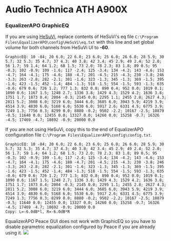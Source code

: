 # Audio Technica ATH A900X
### EqualizerAPO GraphicEQ
If you are using [HeSuVi](https://sourceforge.net/projects/hesuvi/), replace contents of HeSuVi's eq file `C:\Program Files\EqualizerAPO\config\HeSuVi\eq.txt` with this line and set global volume for both channels from HeSuVi UI to **-60**.
```
GraphicEQ: 10 -84; 20 6.0; 22 6.0; 23 6.0; 25 6.0; 26 6.0; 28 5.9; 30 5.7; 32 5.3; 35 4.7; 37 4.3; 40 3.8; 42 3.4; 45 2.9; 49 2.4; 52 2.0; 56 1.7; 59 1.4; 64 1.2; 68 1.5; 73 2.0; 78 2.3; 83 1.8; 89 0.5; 95 -0.3; 102 -0.9; 109 -1.6; 117 -2.4; 125 -3.4; 134 -4.2; 143 -4.6; 153 -4.7; 164 -4.1; 175 -4.6; 188 -4.7; 201 -4.5; 215 -4.3; 230 -3.8; 246 -3.3; 263 -2.8; 282 -2.1; 301 -1.6; 323 -1.3; 345 -1.3; 369 -1.5; 395 -1.6; 423 -1.5; 452 -1.4; 484 -1.3; 518 -1.5; 554 -1.5; 593 -1.3; 635 -0.6; 679 0.6; 726 1.2; 777 1.3; 832 0.8; 890 0.4; 952 0.0; 1019 0.1; 1090 0.6; 1167 1.5; 1248 2.7; 1336 3.8; 1429 4.3; 1529 4.2; 1636 3.8; 1751 1.7; 1873 0.4; 2004 -0.3; 2145 0.0; 2295 1.1; 2455 2.8; 2627 4.3; 2811 5.2; 3008 6.0; 3219 6.0; 3444 6.0; 3685 6.0; 3943 5.9; 4219 3.9; 4514 3.9; 4830 6.0; 5168 6.0; 5530 6.0; 5917 2.6; 6331 4.5; 6775 3.9; 7249 1.3; 7756 0.3; 8299 0.0; 8880 -0.2; 9502 -2.2; 10167 -2.5; 10879 -0.5; 11640 0.0; 12455 0.0; 13327 0.0; 14260 0.0; 15258 -0.7; 16326 -4.5; 17469 -4.7; 18692 -0.9; 20000 0.0
```
If you are not using HeSuVi, copy this to the end of EqualizerAPO configuration file `C:\Program Files\EqualizerAPO\config\config.txt`.
```
GraphicEQ: 10 -84; 20 6.0; 22 6.0; 23 6.0; 25 6.0; 26 6.0; 28 5.9; 30 5.7; 32 5.3; 35 4.7; 37 4.3; 40 3.8; 42 3.4; 45 2.9; 49 2.4; 52 2.0; 56 1.7; 59 1.4; 64 1.2; 68 1.5; 73 2.0; 78 2.3; 83 1.8; 89 0.5; 95 -0.3; 102 -0.9; 109 -1.6; 117 -2.4; 125 -3.4; 134 -4.2; 143 -4.6; 153 -4.7; 164 -4.1; 175 -4.6; 188 -4.7; 201 -4.5; 215 -4.3; 230 -3.8; 246 -3.3; 263 -2.8; 282 -2.1; 301 -1.6; 323 -1.3; 345 -1.3; 369 -1.5; 395 -1.6; 423 -1.5; 452 -1.4; 484 -1.3; 518 -1.5; 554 -1.5; 593 -1.3; 635 -0.6; 679 0.6; 726 1.2; 777 1.3; 832 0.8; 890 0.4; 952 0.0; 1019 0.1; 1090 0.6; 1167 1.5; 1248 2.7; 1336 3.8; 1429 4.3; 1529 4.2; 1636 3.8; 1751 1.7; 1873 0.4; 2004 -0.3; 2145 0.0; 2295 1.1; 2455 2.8; 2627 4.3; 2811 5.2; 3008 6.0; 3219 6.0; 3444 6.0; 3685 6.0; 3943 5.9; 4219 3.9; 4514 3.9; 4830 6.0; 5168 6.0; 5530 6.0; 5917 2.6; 6331 4.5; 6775 3.9; 7249 1.3; 7756 0.3; 8299 0.0; 8880 -0.2; 9502 -2.2; 10167 -2.5; 10879 -0.5; 11640 0.0; 12455 0.0; 13327 0.0; 14260 0.0; 15258 -0.7; 16326 -4.5; 17469 -4.7; 18692 -0.9; 20000 0.0
Copy: L=-6.0dB*l, R=-6.0dB*R
```
EqualizerAPO Peace GUI does not work with GraphicEQ so you have to disable parametric equalization configured by Peace if you are already using it.
![](https://raw.githubusercontent.com/jaakkopasanen/AutoEq/master/results/Sonoma%20Model%20One/innerfidelity/onear/Audio%20Technica%20ATH%20A900X/Audio%20Technica%20ATH%20A900X.png)
